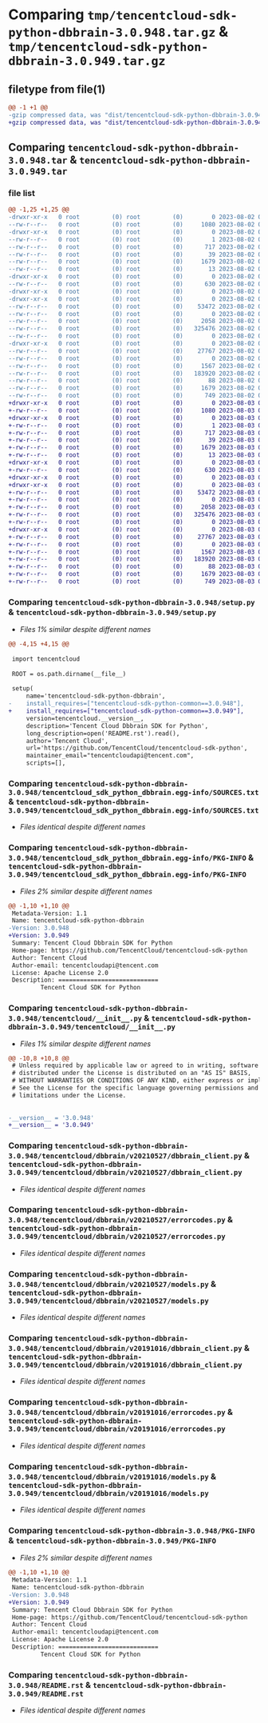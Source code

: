 # Comparing `tmp/tencentcloud-sdk-python-dbbrain-3.0.948.tar.gz` & `tmp/tencentcloud-sdk-python-dbbrain-3.0.949.tar.gz`

## filetype from file(1)

```diff
@@ -1 +1 @@
-gzip compressed data, was "dist/tencentcloud-sdk-python-dbbrain-3.0.948.tar", last modified: Wed Aug  2 00:28:11 2023, max compression
+gzip compressed data, was "dist/tencentcloud-sdk-python-dbbrain-3.0.949.tar", last modified: Thu Aug  3 00:24:33 2023, max compression
```

## Comparing `tencentcloud-sdk-python-dbbrain-3.0.948.tar` & `tencentcloud-sdk-python-dbbrain-3.0.949.tar`

### file list

```diff
@@ -1,25 +1,25 @@
-drwxr-xr-x   0 root         (0) root         (0)        0 2023-08-02 00:28:11.000000 tencentcloud-sdk-python-dbbrain-3.0.948/
--rw-r--r--   0 root         (0) root         (0)     1080 2023-08-02 00:28:11.000000 tencentcloud-sdk-python-dbbrain-3.0.948/setup.py
-drwxr-xr-x   0 root         (0) root         (0)        0 2023-08-02 00:28:11.000000 tencentcloud-sdk-python-dbbrain-3.0.948/tencentcloud_sdk_python_dbbrain.egg-info/
--rw-r--r--   0 root         (0) root         (0)        1 2023-08-02 00:28:11.000000 tencentcloud-sdk-python-dbbrain-3.0.948/tencentcloud_sdk_python_dbbrain.egg-info/dependency_links.txt
--rw-r--r--   0 root         (0) root         (0)      717 2023-08-02 00:28:11.000000 tencentcloud-sdk-python-dbbrain-3.0.948/tencentcloud_sdk_python_dbbrain.egg-info/SOURCES.txt
--rw-r--r--   0 root         (0) root         (0)       39 2023-08-02 00:28:11.000000 tencentcloud-sdk-python-dbbrain-3.0.948/tencentcloud_sdk_python_dbbrain.egg-info/requires.txt
--rw-r--r--   0 root         (0) root         (0)     1679 2023-08-02 00:28:11.000000 tencentcloud-sdk-python-dbbrain-3.0.948/tencentcloud_sdk_python_dbbrain.egg-info/PKG-INFO
--rw-r--r--   0 root         (0) root         (0)       13 2023-08-02 00:28:11.000000 tencentcloud-sdk-python-dbbrain-3.0.948/tencentcloud_sdk_python_dbbrain.egg-info/top_level.txt
-drwxr-xr-x   0 root         (0) root         (0)        0 2023-08-02 00:28:11.000000 tencentcloud-sdk-python-dbbrain-3.0.948/tencentcloud/
--rw-r--r--   0 root         (0) root         (0)      630 2023-08-02 00:28:11.000000 tencentcloud-sdk-python-dbbrain-3.0.948/tencentcloud/__init__.py
-drwxr-xr-x   0 root         (0) root         (0)        0 2023-08-02 00:28:11.000000 tencentcloud-sdk-python-dbbrain-3.0.948/tencentcloud/dbbrain/
-drwxr-xr-x   0 root         (0) root         (0)        0 2023-08-02 00:28:11.000000 tencentcloud-sdk-python-dbbrain-3.0.948/tencentcloud/dbbrain/v20210527/
--rw-r--r--   0 root         (0) root         (0)    53472 2023-08-02 00:28:11.000000 tencentcloud-sdk-python-dbbrain-3.0.948/tencentcloud/dbbrain/v20210527/dbbrain_client.py
--rw-r--r--   0 root         (0) root         (0)        0 2023-08-02 00:28:11.000000 tencentcloud-sdk-python-dbbrain-3.0.948/tencentcloud/dbbrain/v20210527/__init__.py
--rw-r--r--   0 root         (0) root         (0)     2058 2023-08-02 00:28:11.000000 tencentcloud-sdk-python-dbbrain-3.0.948/tencentcloud/dbbrain/v20210527/errorcodes.py
--rw-r--r--   0 root         (0) root         (0)   325476 2023-08-02 00:28:11.000000 tencentcloud-sdk-python-dbbrain-3.0.948/tencentcloud/dbbrain/v20210527/models.py
--rw-r--r--   0 root         (0) root         (0)        0 2023-08-02 00:28:11.000000 tencentcloud-sdk-python-dbbrain-3.0.948/tencentcloud/dbbrain/__init__.py
-drwxr-xr-x   0 root         (0) root         (0)        0 2023-08-02 00:28:11.000000 tencentcloud-sdk-python-dbbrain-3.0.948/tencentcloud/dbbrain/v20191016/
--rw-r--r--   0 root         (0) root         (0)    27767 2023-08-02 00:28:11.000000 tencentcloud-sdk-python-dbbrain-3.0.948/tencentcloud/dbbrain/v20191016/dbbrain_client.py
--rw-r--r--   0 root         (0) root         (0)        0 2023-08-02 00:28:11.000000 tencentcloud-sdk-python-dbbrain-3.0.948/tencentcloud/dbbrain/v20191016/__init__.py
--rw-r--r--   0 root         (0) root         (0)     1567 2023-08-02 00:28:11.000000 tencentcloud-sdk-python-dbbrain-3.0.948/tencentcloud/dbbrain/v20191016/errorcodes.py
--rw-r--r--   0 root         (0) root         (0)   183920 2023-08-02 00:28:11.000000 tencentcloud-sdk-python-dbbrain-3.0.948/tencentcloud/dbbrain/v20191016/models.py
--rw-r--r--   0 root         (0) root         (0)       88 2023-08-02 00:28:11.000000 tencentcloud-sdk-python-dbbrain-3.0.948/setup.cfg
--rw-r--r--   0 root         (0) root         (0)     1679 2023-08-02 00:28:11.000000 tencentcloud-sdk-python-dbbrain-3.0.948/PKG-INFO
--rw-r--r--   0 root         (0) root         (0)      749 2023-08-02 00:28:11.000000 tencentcloud-sdk-python-dbbrain-3.0.948/README.rst
+drwxr-xr-x   0 root         (0) root         (0)        0 2023-08-03 00:24:33.000000 tencentcloud-sdk-python-dbbrain-3.0.949/
+-rw-r--r--   0 root         (0) root         (0)     1080 2023-08-03 00:24:33.000000 tencentcloud-sdk-python-dbbrain-3.0.949/setup.py
+drwxr-xr-x   0 root         (0) root         (0)        0 2023-08-03 00:24:33.000000 tencentcloud-sdk-python-dbbrain-3.0.949/tencentcloud_sdk_python_dbbrain.egg-info/
+-rw-r--r--   0 root         (0) root         (0)        1 2023-08-03 00:24:33.000000 tencentcloud-sdk-python-dbbrain-3.0.949/tencentcloud_sdk_python_dbbrain.egg-info/dependency_links.txt
+-rw-r--r--   0 root         (0) root         (0)      717 2023-08-03 00:24:33.000000 tencentcloud-sdk-python-dbbrain-3.0.949/tencentcloud_sdk_python_dbbrain.egg-info/SOURCES.txt
+-rw-r--r--   0 root         (0) root         (0)       39 2023-08-03 00:24:33.000000 tencentcloud-sdk-python-dbbrain-3.0.949/tencentcloud_sdk_python_dbbrain.egg-info/requires.txt
+-rw-r--r--   0 root         (0) root         (0)     1679 2023-08-03 00:24:33.000000 tencentcloud-sdk-python-dbbrain-3.0.949/tencentcloud_sdk_python_dbbrain.egg-info/PKG-INFO
+-rw-r--r--   0 root         (0) root         (0)       13 2023-08-03 00:24:33.000000 tencentcloud-sdk-python-dbbrain-3.0.949/tencentcloud_sdk_python_dbbrain.egg-info/top_level.txt
+drwxr-xr-x   0 root         (0) root         (0)        0 2023-08-03 00:24:33.000000 tencentcloud-sdk-python-dbbrain-3.0.949/tencentcloud/
+-rw-r--r--   0 root         (0) root         (0)      630 2023-08-03 00:24:33.000000 tencentcloud-sdk-python-dbbrain-3.0.949/tencentcloud/__init__.py
+drwxr-xr-x   0 root         (0) root         (0)        0 2023-08-03 00:24:33.000000 tencentcloud-sdk-python-dbbrain-3.0.949/tencentcloud/dbbrain/
+drwxr-xr-x   0 root         (0) root         (0)        0 2023-08-03 00:24:33.000000 tencentcloud-sdk-python-dbbrain-3.0.949/tencentcloud/dbbrain/v20210527/
+-rw-r--r--   0 root         (0) root         (0)    53472 2023-08-03 00:24:33.000000 tencentcloud-sdk-python-dbbrain-3.0.949/tencentcloud/dbbrain/v20210527/dbbrain_client.py
+-rw-r--r--   0 root         (0) root         (0)        0 2023-08-03 00:24:33.000000 tencentcloud-sdk-python-dbbrain-3.0.949/tencentcloud/dbbrain/v20210527/__init__.py
+-rw-r--r--   0 root         (0) root         (0)     2058 2023-08-03 00:24:33.000000 tencentcloud-sdk-python-dbbrain-3.0.949/tencentcloud/dbbrain/v20210527/errorcodes.py
+-rw-r--r--   0 root         (0) root         (0)   325476 2023-08-03 00:24:33.000000 tencentcloud-sdk-python-dbbrain-3.0.949/tencentcloud/dbbrain/v20210527/models.py
+-rw-r--r--   0 root         (0) root         (0)        0 2023-08-03 00:24:33.000000 tencentcloud-sdk-python-dbbrain-3.0.949/tencentcloud/dbbrain/__init__.py
+drwxr-xr-x   0 root         (0) root         (0)        0 2023-08-03 00:24:33.000000 tencentcloud-sdk-python-dbbrain-3.0.949/tencentcloud/dbbrain/v20191016/
+-rw-r--r--   0 root         (0) root         (0)    27767 2023-08-03 00:24:33.000000 tencentcloud-sdk-python-dbbrain-3.0.949/tencentcloud/dbbrain/v20191016/dbbrain_client.py
+-rw-r--r--   0 root         (0) root         (0)        0 2023-08-03 00:24:33.000000 tencentcloud-sdk-python-dbbrain-3.0.949/tencentcloud/dbbrain/v20191016/__init__.py
+-rw-r--r--   0 root         (0) root         (0)     1567 2023-08-03 00:24:33.000000 tencentcloud-sdk-python-dbbrain-3.0.949/tencentcloud/dbbrain/v20191016/errorcodes.py
+-rw-r--r--   0 root         (0) root         (0)   183920 2023-08-03 00:24:33.000000 tencentcloud-sdk-python-dbbrain-3.0.949/tencentcloud/dbbrain/v20191016/models.py
+-rw-r--r--   0 root         (0) root         (0)       88 2023-08-03 00:24:33.000000 tencentcloud-sdk-python-dbbrain-3.0.949/setup.cfg
+-rw-r--r--   0 root         (0) root         (0)     1679 2023-08-03 00:24:33.000000 tencentcloud-sdk-python-dbbrain-3.0.949/PKG-INFO
+-rw-r--r--   0 root         (0) root         (0)      749 2023-08-03 00:24:33.000000 tencentcloud-sdk-python-dbbrain-3.0.949/README.rst
```

### Comparing `tencentcloud-sdk-python-dbbrain-3.0.948/setup.py` & `tencentcloud-sdk-python-dbbrain-3.0.949/setup.py`

 * *Files 1% similar despite different names*

```diff
@@ -4,15 +4,15 @@
 
 import tencentcloud
 
 ROOT = os.path.dirname(__file__)
 
 setup(
     name='tencentcloud-sdk-python-dbbrain',
-    install_requires=["tencentcloud-sdk-python-common==3.0.948"],
+    install_requires=["tencentcloud-sdk-python-common==3.0.949"],
     version=tencentcloud.__version__,
     description='Tencent Cloud Dbbrain SDK for Python',
     long_description=open('README.rst').read(),
     author='Tencent Cloud',
     url='https://github.com/TencentCloud/tencentcloud-sdk-python',
     maintainer_email="tencentcloudapi@tencent.com",
     scripts=[],
```

### Comparing `tencentcloud-sdk-python-dbbrain-3.0.948/tencentcloud_sdk_python_dbbrain.egg-info/SOURCES.txt` & `tencentcloud-sdk-python-dbbrain-3.0.949/tencentcloud_sdk_python_dbbrain.egg-info/SOURCES.txt`

 * *Files identical despite different names*

### Comparing `tencentcloud-sdk-python-dbbrain-3.0.948/tencentcloud_sdk_python_dbbrain.egg-info/PKG-INFO` & `tencentcloud-sdk-python-dbbrain-3.0.949/tencentcloud_sdk_python_dbbrain.egg-info/PKG-INFO`

 * *Files 2% similar despite different names*

```diff
@@ -1,10 +1,10 @@
 Metadata-Version: 1.1
 Name: tencentcloud-sdk-python-dbbrain
-Version: 3.0.948
+Version: 3.0.949
 Summary: Tencent Cloud Dbbrain SDK for Python
 Home-page: https://github.com/TencentCloud/tencentcloud-sdk-python
 Author: Tencent Cloud
 Author-email: tencentcloudapi@tencent.com
 License: Apache License 2.0
 Description: ============================
         Tencent Cloud SDK for Python
```

### Comparing `tencentcloud-sdk-python-dbbrain-3.0.948/tencentcloud/__init__.py` & `tencentcloud-sdk-python-dbbrain-3.0.949/tencentcloud/__init__.py`

 * *Files 1% similar despite different names*

```diff
@@ -10,8 +10,8 @@
 # Unless required by applicable law or agreed to in writing, software
 # distributed under the License is distributed on an "AS IS" BASIS,
 # WITHOUT WARRANTIES OR CONDITIONS OF ANY KIND, either express or implied.
 # See the License for the specific language governing permissions and
 # limitations under the License.
 
 
-__version__ = '3.0.948'
+__version__ = '3.0.949'
```

### Comparing `tencentcloud-sdk-python-dbbrain-3.0.948/tencentcloud/dbbrain/v20210527/dbbrain_client.py` & `tencentcloud-sdk-python-dbbrain-3.0.949/tencentcloud/dbbrain/v20210527/dbbrain_client.py`

 * *Files identical despite different names*

### Comparing `tencentcloud-sdk-python-dbbrain-3.0.948/tencentcloud/dbbrain/v20210527/errorcodes.py` & `tencentcloud-sdk-python-dbbrain-3.0.949/tencentcloud/dbbrain/v20210527/errorcodes.py`

 * *Files identical despite different names*

### Comparing `tencentcloud-sdk-python-dbbrain-3.0.948/tencentcloud/dbbrain/v20210527/models.py` & `tencentcloud-sdk-python-dbbrain-3.0.949/tencentcloud/dbbrain/v20210527/models.py`

 * *Files identical despite different names*

### Comparing `tencentcloud-sdk-python-dbbrain-3.0.948/tencentcloud/dbbrain/v20191016/dbbrain_client.py` & `tencentcloud-sdk-python-dbbrain-3.0.949/tencentcloud/dbbrain/v20191016/dbbrain_client.py`

 * *Files identical despite different names*

### Comparing `tencentcloud-sdk-python-dbbrain-3.0.948/tencentcloud/dbbrain/v20191016/errorcodes.py` & `tencentcloud-sdk-python-dbbrain-3.0.949/tencentcloud/dbbrain/v20191016/errorcodes.py`

 * *Files identical despite different names*

### Comparing `tencentcloud-sdk-python-dbbrain-3.0.948/tencentcloud/dbbrain/v20191016/models.py` & `tencentcloud-sdk-python-dbbrain-3.0.949/tencentcloud/dbbrain/v20191016/models.py`

 * *Files identical despite different names*

### Comparing `tencentcloud-sdk-python-dbbrain-3.0.948/PKG-INFO` & `tencentcloud-sdk-python-dbbrain-3.0.949/PKG-INFO`

 * *Files 2% similar despite different names*

```diff
@@ -1,10 +1,10 @@
 Metadata-Version: 1.1
 Name: tencentcloud-sdk-python-dbbrain
-Version: 3.0.948
+Version: 3.0.949
 Summary: Tencent Cloud Dbbrain SDK for Python
 Home-page: https://github.com/TencentCloud/tencentcloud-sdk-python
 Author: Tencent Cloud
 Author-email: tencentcloudapi@tencent.com
 License: Apache License 2.0
 Description: ============================
         Tencent Cloud SDK for Python
```

### Comparing `tencentcloud-sdk-python-dbbrain-3.0.948/README.rst` & `tencentcloud-sdk-python-dbbrain-3.0.949/README.rst`

 * *Files identical despite different names*

